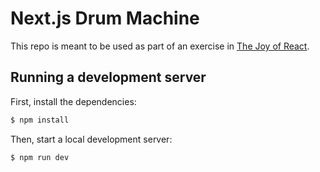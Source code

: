# Next.js Drum Machine

This repo is meant to be used as part of an exercise in [The Joy of React](https://www.joyofreact.com/).

## Running a development server

First, install the dependencies:

```bash
$ npm install
```

Then, start a local development server:

```bash
$ npm run dev
```
